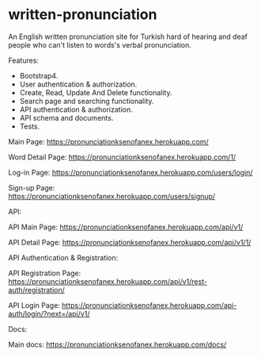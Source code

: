 # written-pronunciation
An English written pronunciation site for Turkish hard of hearing and deaf people who can't listen to words's verbal pronunciation.

Features: 

- Bootstrap4.
- User authentication & authorization.
- Create, Read, Update And Delete functionality.
- Search page and searching functionality.
- API authentication & authorization.
- API schema and documents.
- Tests.


Main Page: https://pronunciationksenofanex.herokuapp.com/

Word Detail Page: https://pronunciationksenofanex.herokuapp.com/1/

Log-in Page: https://pronunciationksenofanex.herokuapp.com/users/login/

Sign-up Page: https://pronunciationksenofanex.herokuapp.com/users/signup/



API:

API Main Page: https://pronunciationksenofanex.herokuapp.com/api/v1/

API Detail Page: https://pronunciationksenofanex.herokuapp.com/api/v1/1/

API Authentication & Registration:

API Registration Page: https://pronunciationksenofanex.herokuapp.com/api/v1/rest-auth/registration/

API Login Page: https://pronunciationksenofanex.herokuapp.com/api-auth/login/?next=/api/v1/

Docs:

Main docs: https://pronunciationksenofanex.herokuapp.com/docs/
